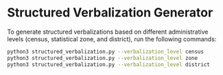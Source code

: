 # Structured Verbalization Generator

To generate structured verbalizations based on different administrative levels (census, statistical zone, and district), run the following commands:

```bash
python3 structured_verbalization.py --verbalization_level census
python3 structured_verbalization.py --verbalization_level zone
python3 structured_verbalization.py --verbalization_level district